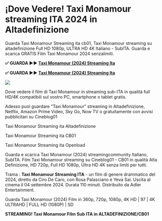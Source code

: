 # ¡Dove Vedere! Taxi Monamour streaming ITA 2024 in Altadefinizione
Guarda Taxi Monamour Streaming ita cb01, Taxi Monamour streaming su altadefinizione Full HD 1080p, ULTRA HD 4K Italiano - SubITA. Guarda e scarica GRATIS Film Taxi Monamour 2024 senzalimiti.

**✅ GUARDA ►► [Taxi Monamour (2024) Streaming Ita](https://moviecorn-tv.com/it/movie/1289608/taxi-monamour.html)**

**✅ GUARDA ►► [Taxi Monamour (2024) Streaming Ita](https://moviecorn-tv.com/it/movie/1289608/taxi-monamour.html)**

<img src="https://image.tmdb.org/t/p/w300/cYiJADRqNxYJlJnkuIedhwS5WIT.jpg">

Dove vedere il film di Taxi Monamour in streaming sub-ITA in qualità full HD/4K compatibili sul vostro PC, smartphone o tablet gratis.

Adesso puoi guardare "Taxi Monamour" streaming in Altadefinizione, Netflix, Amazon Prime Video, Sky Go, Now TV o gratuitamente con avvisi pubblicitari su Cineblog01

Taxi Monamour Streaming ita Altadefinizione

Taxi Monamour Streaming ita CB01

Taxi Monamour Streaming ita Openload

Guarda e scarica Taxi Monamour (2024) streamingcommunity Italiano, SubITA. Film Taxi Monamour streaming su Cineblog01 - CB01 in qualità Alta Definizione, HD 720p, Full HD 1080p, Ultra HD 4K senza limiti per tutti.

Trama : **Taxi Monamour Streaming ITA** - un film di genere drammatico del 2024, diretto da Ciro De Caro, con Rosa Palasciano e Yeva Sai. Uscita al cinema il 04 settembre 2024. Durata 110 minuti. Distribuito da Adler Entertainment.

Guarda Taxi Monamour (2024) Film in 360p, 720p, 1080p, 4K HD | 97 | 4K ULTRAHD | FULL HD (1080P) | SD

**STREAMING! Taxi Monamour Film Sub ITA in ALTADEFINIZIONE/CB01**
